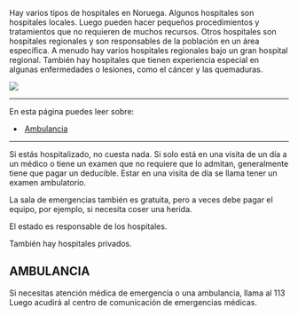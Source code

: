 Hay varios tipos de hospitales en Noruega. Algunos hospitales son hospitales locales. Luego pueden hacer pequeños procedimientos y tratamientos que no requieren de muchos recursos. Otros hospitales son hospitales regionales y son responsables de la población en un área específica. A menudo hay varios hospitales regionales bajo un gran hospital regional. También hay hospitales que tienen experiencia especial en algunas enfermedades o lesiones, como el cáncer y las quemaduras.

![](https://cdn.kursoria.no/pensum/elements/-_wxecrv.jpg)

---

En esta página puedes leer sobre:

-    [Ambulancia](#ambulancia)

---

Si estás hospitalizado, no cuesta nada. Si solo está en una visita de un día a un médico o tiene un examen que no requiere que lo admitan, generalmente tiene que pagar un deducible. Estar en una visita de día se llama tener un examen ambulatorio.

La sala de emergencias también es gratuita, pero a veces debe pagar el equipo, por ejemplo, si necesita coser una herida.

El estado es responsable de los hospitales.

También hay hospitales privados.

## AMBULANCIA

Si necesitas atención médica de emergencia o una ambulancia, llama al 113 Luego acudirá al centro de comunicación de emergencias médicas.
